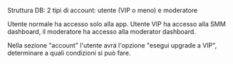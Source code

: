 Struttura DB:
2 tipi di account: utente (VIP o meno) e moderatore

Utente normale ha accesso solo alla app.
Utente VIP ha accesso alla SMM dashboard, il moderatore ha accesso alla moderator dashboard.

Nella sezione "account" l'utente avrá l'opzione "esegui upgrade a VIP", determinare a quali condizioni si può fare.
